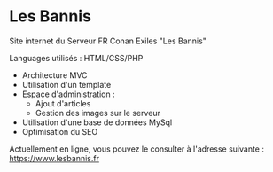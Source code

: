# Les Bannis

Site internet du Serveur FR Conan Exiles "Les Bannis"

Languages utilisés : HTML/CSS/PHP

 - Architecture MVC
 - Utilisation d'un template
 - Espace d'administration :
      - Ajout d'articles
      - Gestion des images sur le serveur
 - Utilisation d'une base de données MySql
 - Optimisation du SEO

Actuellement en ligne, vous pouvez le consulter à l'adresse suivante :
https://www.lesbannis.fr
